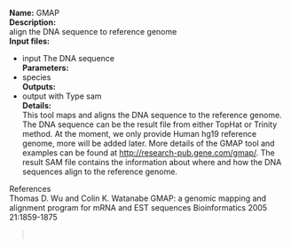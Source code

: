 **Name:** GMAP<br>
<b>Description:</b><br>
align the DNA sequence to reference genome<br>
<b>Input files:</b>
<ul><li>input   The DNA sequence<br>
<b>Parameters:</b><br>
</li><li>species<br>
<b>Outputs:</b><br>
</li><li>output with Type sam<br>
<b>Details:</b><br>
This tool maps and aligns the DNA sequence to the reference genome. The DNA sequence can be the result file from either TopHat or Trinity method. At the moment, we only provide Human hg19 reference genome, more will be added later. More details of the GMAP tool and examples can be found at <a href='http://research-pub.gene.com/gmap/'>http://research-pub.gene.com/gmap/</a>. The result SAM file contains the information about where and how the DNA sequences align to the reference genome.</li></ul>

References<br>
Thomas D. Wu and Colin K. Watanabe  GMAP: a genomic mapping and alignment program for mRNA and EST sequences   Bioinformatics 2005 21:1859-1875<br>
<blockquote><br></blockquote>
